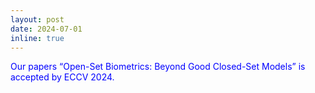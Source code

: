 ```yaml
---
layout: post
date: 2024-07-01
inline: true
---
```

<span style="color: blue;">Our papers “Open-Set Biometrics: Beyond Good Closed-Set Models” is accepted by ECCV 2024.</span> 
